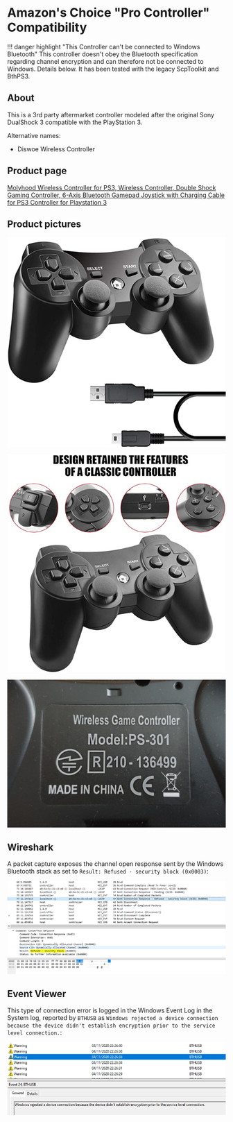 # Amazon's Choice "Pro Controller" Compatibility

!!! danger highlight "This Controller can't be connected to Windows Bluetooth"
    This controller doesn't obey the Bluetooth specification regarding channel encryption and can therefore not be connected to Windows. Details below. It has been tested with the legacy ScpToolkit and BthPS3.

## About

This is a 3rd party aftermarket controller modeled after the original Sony DualShock 3 compatible with the PlayStation 3.

Alternative names:

- Diswoe Wireless Controller

## Product page

[Molyhood Wireless Controller for PS3, Wireless Controller, Double Shock Gaming Controller, 6-Axis Bluetooth Gamepad Joystick with Charging Cable for PS3 Controller for Playstation 3](https://www.amazon.de/dp/B07MCGVKHD/ref=cm_sw_em_r_mt_dp_kfYOFbKHBJ5CE?_encoding=UTF8&psc=1)

## Product pictures

![Controller](../../images/61qdiSaiePL._AC_SX679_.jpg)

![Controller](../../images/71dnU4cCpnL._AC_SX679_.jpg)

![Controller](../../images/20201104_225115.jpg)

## Wireshark

A packet capture exposes the channel open response sent by the Windows Bluetooth stack as set to `Result: Refused - security block (0x0003)`:

![Wireshark](../../images/fHOkn7s9Be.png)

## Event Viewer

This type of connection error is logged in the Windows Event Log in the System log, reported by `BTHUSB` as `Windows rejected a device connection because the device didn't establish encryption prior to the service level connection.`:

![Eventviewer](../../images/AnyDesk_1st9aPmQro.png)
